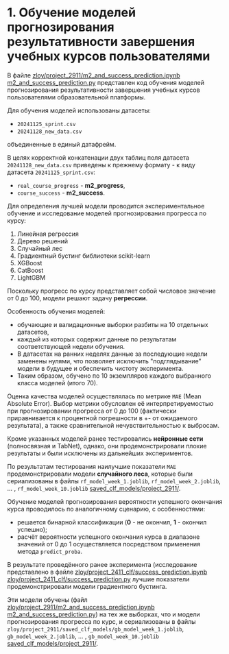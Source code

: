 # 1. Обучение моделей прогнозирования результативности завершения учебных курсов пользователями

В файле [zloy/project_2911/m2_and_success_prediction.ipynb](./ipynbs/m2_and_success_prediction.ipynb) [m2_and_success_prediction.py](./ipynbs/m2_and_success_prediction.py) представлен код обучения моделей прогнозирования результативности завершения учебных курсов пользователями образовательной платформы.

Для обучения моделей использованы датасеты:
* `20241125_sprint.csv`
* `20241128_new_data.csv` 

объединенные в единый датафрейм. 

В целях корректной конкатенации двух таблиц поля датасета `20241128_new_data.csv` приведены к прежнему формату - к виду датасета  `20241125_sprint.csv`:
* `real_course_progress` - **m2_progress**, 
* `course_success` - **m2_success**.

Для определения лучшей модели проводится экспериментальное обучение и исследование моделей прогнозирования прогресса по курсу:
1. Линейная регрессия
2. Дерево решений
3. Случайный лес
4. Градиентный бустинг библиотеки scikit-learn
5. XGBoost
6. CatBoost
7. LightGBM

Поскольку прогресс по курсу представляет собой числовое значение от 0 до 100, модели решают задачу **регрессии**.

Особенность обучения моделей: 
* обучающие и валидационные выборки разбиты на 10 отдельных датасетов, 
* каждый из которых содержит данные по результатам соответствующей недели обучения. 
* В датасетах на ранних неделях данные за последующие недели заменены нулями, что позволяет исключить "подглядывание" модели в будущее и обеспечить чистоту эксперимента.
* Таким образом, обучено по 10 экземпляров каждого выбранного класса моделей (итого 70).

Оценка качества моделей осуществлялась по метрике `MAE` (Mean Absolute Error). Выбор метрики обусловлен её интерпретируемостью при прогнозировании прогресса от 0 до 100 (фактически приравнивается к процентной погрешности в +- от ожидаемого результата), а также сравнительной нечувствительностью к выбросам.

Кроме указанных моделей ранее тестировались **нейронные сети** (полносвязная и TabNet), однако, они продемонстрировали плохие результаты и были исключены из дальнейших экспериментов.

По результатам тестирования наилучшие показатели `MAE` продемонстрировали модели **случайного леса**, которые были сериализованы в файлы `rf_model_week_1.joblib`, `rf_model_week_2.joblib`, ... , `rf_model_week_10.joblib` [saved_clf_models/project_2911/](./saved_clf_models/project_2911/).

Обучение моделей прогнозирования вероятности успешного окончания курса проводилось по аналогичному сценарию, с особенностями:
- решается бинарной классификации (**0** - не окончил, **1** - окончил успешно);
- расчёт вероятности успешного окончания курса в диапазоне значений от 0 до 1 осуществляется посредством применения метода `predict_proba`.

В результате проведённого ранее эксперимента (исследование представлено в файле [zloy/project_2411_clf/success_prediction.ipynb](./ipynbs/success_prediction.ipynb)  [zloy/project_2411_clf/success_prediction.py](./ipynbs/success_prediction.py)  лучшие показатели продемонстрировали модели градиентного бустинга. 

Эти модели обучены (файл [zloy/project_2911/m2_and_success_prediction.ipynb](./ipynbs/m2_and_success_prediction.ipynb) [m2_and_success_prediction.py](./ipynbs/m2_and_success_prediction.py)) на тех же выборках, что и модели прогнозирования прогресса по курс, и сериализованы в файлы `zloy/project_2911/saved_clf_models/gb_model_week_1.joblib`, `gb_model_week_2.joblib`, ... , `gb_model_week_10.joblib` [saved_clf_models/project_2911/](./saved_clf_models/project_2911/).